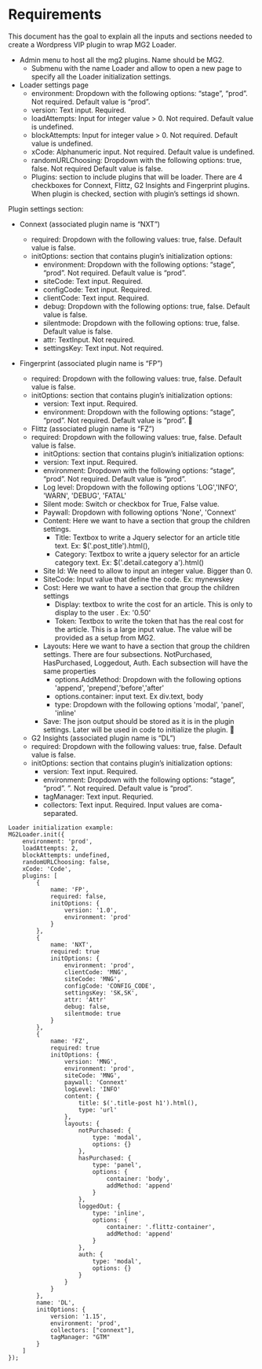 # Requirements

This document has the goal to explain all the inputs and sections needed to create a Wordpress VIP plugin to wrap MG2 Loader.

* Admin menu to host all the mg2 plugins. Name should be MG2.
	* Submenu with the name Loader and allow to open a new page to specify all the Loader initialization settings.
* Loader settings page
	* environment: Dropdown with the following options: “stage”, “prod”. Not required. Default value is “prod”.
	* version: Text input. Required.
	* loadAttempts: Input for integer value > 0. Not required. Default value is undefined.
	* blockAttempts: Input for integer value > 0. Not required. Default value is undefined.
	* xCode: Alphanumeric input. Not required. Default value is undefined.
	* randomURLChoosing: Dropdown with the following options: true, false. Not required Default value is false.
	* Plugins: section to include plugins that will be loader. There are 4 checkboxes for Connext, Flittz, G2 Insights and Fingerprint plugins. When plugin is checked, section with plugin’s settings id shown.

Plugin settings section:
* Connext (associated plugin name is “NXT”)
	* required: Dropdown with the following values: true, false. Default value is false.
	* initOptions: section that contains plugin’s initialization options:
		* environment: Dropdown with the following options: “stage”, “prod”. Not required. Default value is “prod”.
		* siteCode: Text input. Required.
		* configCode: Text input. Required.
		* clientCode: Text input. Required.
		* debug: Dropdown with the following options: true, false. Default value is false.
		* silentmode: Dropdown with the following options: true, false. Default value is false.
		* attr: TextInput. Not required.
		* settingsKey: Text input. Not required.

* Fingerprint (associated plugin name is “FP”)
	* required: Dropdown with the following values: true, false. Default value is false.
	* initOptions: section that contains plugin’s initialization options:
		* version: Text input. Required.
		* environment: Dropdown with the following options: “stage”, “prod”. Not required. Default value is “prod”.

	* Flittz (associated plugin name is “FZ”)
	* required: Dropdown with the following values: true, false. Default value is false.
		* initOptions: section that contains plugin’s initialization options:
		* version: Text input. Required.
		* environment: Dropdown with the following options: “stage”, “prod”. Not required. Default value is “prod”.
		* Log level: Dropdown with the following options 'LOG','INFO', 'WARN', 'DEBUG', 'FATAL'
		* Silent mode: Switch or checkbox for True, False value.
		* Paywall: Dropdown with following options 'None', 'Connext'
		* Content: Here we want to have a section that group the children settings.
			* Title: Textbox to write a Jquery selector for an article title text. Ex: $('.post_title').html(),
			* Category: Textbox to write a jquery selector for an article category text. Ex: $('.detail.category a').html()
		* Site Id: We need to allow to input an integer value. Bigger than 0.
		* SiteCode: Input value that define the code. Ex: mynewskey
		* Cost: Here we want to have a section that group the children settings
			* Display: textbox to write the cost for an article. This is only to display to the user . Ex: '0.50'
			* Token: Textbox to write the token that has the real cost for the article. This is a large input value. The value will be provided as a setup from MG2.
		* Layouts: Here we want to have a section that group the children settings. There are four subsections. NotPurchased, HasPurchased, Loggedout, Auth. Each subsection will have the same properties
			* options.AddMethod: Dropdown with the following options 'append', 'prepend','before','after'
			* options.container: input text. Ex div.text, body
			* type: Dropdown with the following options 'modal', 'panel', 'inline'
		* Save: The json output should be stored as it is in the plugin settings. Later will be used in code to initialize the plugin.

	* G2 Insights (associated plugin name is “DL”)
	* required: Dropdown with the following values: true, false. Default value is false.
	* initOptions: section that contains plugin’s initialization options:
		* version: Text input. Required.
		* environment: Dropdown with the following options: “stage”, “prod”. ”. Not required. Default value is “prod”.
		* tagManager: Text input. Requried.
		* collectors: Text input. Required. Input values are coma-separated.

```
Loader initialization example:
MG2Loader.init({
	environment: 'prod',
	loadAttempts: 2,
	blockAttempts: undefined,
	randomURLChoosing: false,
	xCode: 'Code',
	plugins: [
		{
			name: 'FP',
			required: false,
			initOptions: {
				version: '1.0',
				environment: 'prod'
			}
		},
		{
			name: 'NXT',
			required: true
			initOptions: {
				environment: 'prod',
				clientCode: 'MNG',
				siteCode: 'MNG',
				configCode: 'CONFIG_CODE',
				settingsKey: 'SK,SK',
				attr: 'Attr'
				debug: false,
				silentmode: true
			}
		},
		{
			name: 'FZ',
			required: true
			initOptions: {
				version: 'MNG',
				environment: 'prod',
				siteCode: 'MNG',
				paywall: 'Connext'
				logLevel: 'INFO'
				content: {
					title: $('.title-post h1').html(),
					type: 'url'
				},
				layouts: {
					notPurchased: {
						type: 'modal',
						options: {}
					},
					hasPurchased: {
						type: 'panel',
						options: {
							container: 'body',
							addMethod: 'append'
						}
					},
					loggedOut: {
						type: 'inline',
						options: {
							container: '.flittz-container',
							addMethod: 'append'
						}
					},
					auth: {
						type: 'modal',
						options: {}
					}
				}
			}
		},
		name: 'DL',
		initOptions: {
			version: '1.15',
			environment: 'prod',
			collectors: ["connext"],
			tagManager: "GTM"
		}
	]
});
```
